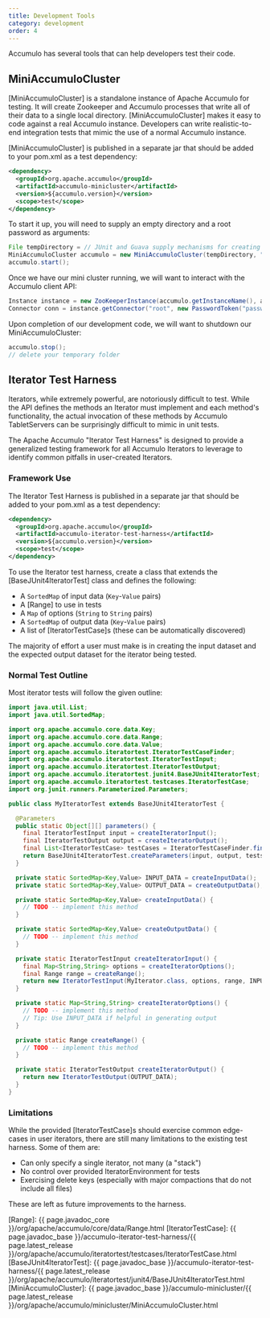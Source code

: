 ```yaml
---
title: Development Tools
category: development
order: 4
---
```


Accumulo has several tools that can help developers test their code.

## MiniAccumuloCluster

[MiniAccumuloCluster] is a standalone instance of Apache Accumulo for testing. It will
create Zookeeper and Accumulo processes that write all of their data to a single local
directory. [MiniAccumuloCluster] makes it easy to code against a real Accumulo instance.
Developers can write realistic-to-end integration tests that mimic the use of a normal
Accumulo instance.

[MiniAccumuloCluster] is published in a separate jar that should be added to your pom.xml
as a test dependency:

```xml
<dependency>
  <groupId>org.apache.accumulo</groupId>
  <artifactId>accumulo-minicluster</artifactId>
  <version>${accumulo.version}</version>
  <scope>test</scope>
</dependency>
```

To start it up, you will need to supply an empty directory and a root password as arguments:

```java
File tempDirectory = // JUnit and Guava supply mechanisms for creating temp directories
MiniAccumuloCluster accumulo = new MiniAccumuloCluster(tempDirectory, "password");
accumulo.start();
```

Once we have our mini cluster running, we will want to interact with the Accumulo client API:

```java
Instance instance = new ZooKeeperInstance(accumulo.getInstanceName(), accumulo.getZooKeepers());
Connector conn = instance.getConnector("root", new PasswordToken("password"));
```

Upon completion of our development code, we will want to shutdown our MiniAccumuloCluster:

```java
accumulo.stop();
// delete your temporary folder
```

## Iterator Test Harness

Iterators, while extremely powerful, are notoriously difficult to test. While the API defines
the methods an Iterator must implement and each method's functionality, the actual invocation
of these methods by Accumulo TabletServers can be surprisingly difficult to mimic in unit tests.

The Apache Accumulo "Iterator Test Harness" is designed to provide a generalized testing framework
for all Accumulo Iterators to leverage to identify common pitfalls in user-created Iterators.

### Framework Use

The Iterator Test Harness is published in a separate jar that should be added to your pom.xml as
a test dependency:

```xml
<dependency>
  <groupId>org.apache.accumulo</groupId>
  <artifactId>accumulo-iterator-test-harness</artifactId>
  <version>${accumulo.version}</version>
  <scope>test</scope>
</dependency>
```

To use the Iterator test harness, create a class that extends the [BaseJUnit4IteratorTest] class
and defines the following:

  * A `SortedMap` of input data (`Key`-`Value` pairs)
  * A [Range] to use in tests
  * A `Map` of options (`String` to `String` pairs)
  * A `SortedMap` of output data (`Key`-`Value` pairs)
  * A list of [IteratorTestCase]s (these can be automatically discovered)

The majority of effort a user must make is in creating the input dataset and the expected
output dataset for the iterator being tested.

### Normal Test Outline

Most iterator tests will follow the given outline:

```java
import java.util.List;
import java.util.SortedMap;

import org.apache.accumulo.core.data.Key;
import org.apache.accumulo.core.data.Range;
import org.apache.accumulo.core.data.Value;
import org.apache.accumulo.iteratortest.IteratorTestCaseFinder;
import org.apache.accumulo.iteratortest.IteratorTestInput;
import org.apache.accumulo.iteratortest.IteratorTestOutput;
import org.apache.accumulo.iteratortest.junit4.BaseJUnit4IteratorTest;
import org.apache.accumulo.iteratortest.testcases.IteratorTestCase;
import org.junit.runners.Parameterized.Parameters;

public class MyIteratorTest extends BaseJUnit4IteratorTest {

  @Parameters
  public static Object[][] parameters() {
    final IteratorTestInput input = createIteratorInput();
    final IteratorTestOutput output = createIteratorOutput();
    final List<IteratorTestCase> testCases = IteratorTestCaseFinder.findAllTestCases();
    return BaseJUnit4IteratorTest.createParameters(input, output, tests);
  }

  private static SortedMap<Key,Value> INPUT_DATA = createInputData();
  private static SortedMap<Key,Value> OUTPUT_DATA = createOutputData();

  private static SortedMap<Key,Value> createInputData() {
    // TODO -- implement this method
  }

  private static SortedMap<Key,Value> createOutputData() {
    // TODO -- implement this method
  }

  private static IteratorTestInput createIteratorInput() {
    final Map<String,String> options = createIteratorOptions(); 
    final Range range = createRange();
    return new IteratorTestInput(MyIterator.class, options, range, INPUT_DATA);
  }

  private static Map<String,String> createIteratorOptions() {
    // TODO -- implement this method
    // Tip: Use INPUT_DATA if helpful in generating output
  }

  private static Range createRange() {
    // TODO -- implement this method
  }

  private static IteratorTestOutput createIteratorOutput() {
    return new IteratorTestOutput(OUTPUT_DATA);
  }
}
```

### Limitations

While the provided [IteratorTestCase]s should exercise common edge-cases in user iterators,
there are still many limitations to the existing test harness. Some of them are:

  * Can only specify a single iterator, not many (a "stack")
  * No control over provided IteratorEnvironment for tests
  * Exercising delete keys (especially with major compactions that do not include all files)

These are left as future improvements to the harness.

[Range]: {{ page.javadoc_core }}/org/apache/accumulo/core/data/Range.html
[IteratorTestCase]: {{ page.javadoc_base }}/accumulo-iterator-test-harness/{{ page.latest_release }}/org/apache/accumulo/iteratortest/testcases/IteratorTestCase.html
[BaseJUnit4IteratorTest]: {{ page.javadoc_base }}/accumulo-iterator-test-harness/{{ page.latest_release }}/org/apache/accumulo/iteratortest/junit4/BaseJUnit4IteratorTest.html
[MiniAccumuloCluster]: {{ page.javadoc_base }}/accumulo-minicluster/{{ page.latest_release }}/org/apache/accumulo/minicluster/MiniAccumuloCluster.html
